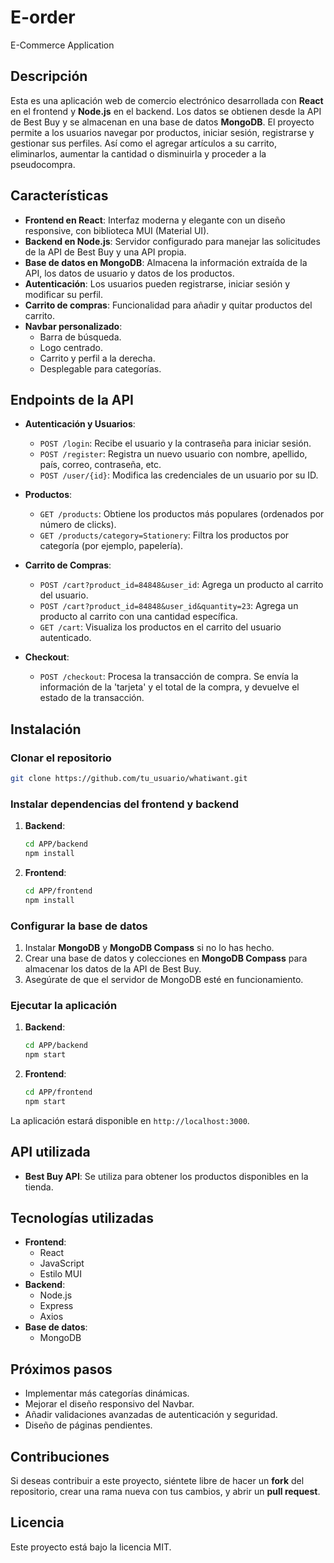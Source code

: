 
# E-order
E-Commerce Application

## Descripción
Esta es una aplicación web de comercio electrónico desarrollada con **React** en el frontend y **Node.js** en el backend. Los datos se obtienen desde la API de Best Buy y se almacenan en una base de datos **MongoDB**. El proyecto permite a los usuarios navegar por productos, iniciar sesión, registrarse y gestionar sus perfiles. Así como el agregar artículos a su carrito, eliminarlos, aumentar la cantidad o disminuirla y proceder a la pseudocompra.

## Características
- **Frontend en React**: Interfaz moderna y elegante con un diseño responsive, con biblioteca MUI (Material UI).
- **Backend en Node.js**: Servidor configurado para manejar las solicitudes de la API de Best Buy y una API propia.
- **Base de datos en MongoDB**: Almacena la información extraída de la API, los datos de usuario y datos de los productos.
- **Autenticación**: Los usuarios pueden registrarse, iniciar sesión y modificar su perfil.
- **Carrito de compras**: Funcionalidad para añadir y quitar productos del carrito.
- **Navbar personalizado**:
  - Barra de búsqueda.
  - Logo centrado.
  - Carrito y perfil a la derecha.
  - Desplegable para categorías.

## Endpoints de la API

- **Autenticación y Usuarios**:
  - `POST /login`: Recibe el usuario y la contraseña para iniciar sesión.
  - `POST /register`: Registra un nuevo usuario con nombre, apellido, país, correo, contraseña, etc.
  - `POST /user/{id}`: Modifica las credenciales de un usuario por su ID.

- **Productos**:
  - `GET /products`: Obtiene los productos más populares (ordenados por número de clicks).
  - `GET /products/category=Stationery`: Filtra los productos por categoría (por ejemplo, papelería).

- **Carrito de Compras**:
  - `POST /cart?product_id=84848&user_id`: Agrega un producto al carrito del usuario.
  - `POST /cart?product_id=84848&user_id&quantity=23`: Agrega un producto al carrito con una cantidad específica.
  - `GET /cart`: Visualiza los productos en el carrito del usuario autenticado.

- **Checkout**:
  - `POST /checkout`: Procesa la transacción de compra. Se envía la información de la 'tarjeta' y el total de la compra, y devuelve el estado de la transacción.

## Instalación

### Clonar el repositorio
```bash
git clone https://github.com/tu_usuario/whatiwant.git
```

### Instalar dependencias del frontend y backend
1. **Backend**:
    ```bash
    cd APP/backend
    npm install
    ```
2. **Frontend**:
    ```bash
    cd APP/frontend
    npm install
    ```

### Configurar la base de datos
1. Instalar **MongoDB** y **MongoDB Compass** si no lo has hecho.
2. Crear una base de datos y colecciones en **MongoDB Compass** para almacenar los datos de la API de Best Buy.
3. Asegúrate de que el servidor de MongoDB esté en funcionamiento.

### Ejecutar la aplicación

1. **Backend**:
    ```bash
    cd APP/backend
    npm start
    ```
2. **Frontend**:
    ```bash
    cd APP/frontend
    npm start
    ```

La aplicación estará disponible en `http://localhost:3000`.

## API utilizada
- **Best Buy API**: Se utiliza para obtener los productos disponibles en la tienda.

## Tecnologías utilizadas
- **Frontend**:
  - React
  - JavaScript
  - Estilo MUI
- **Backend**:
  - Node.js
  - Express
  - Axios
- **Base de datos**:
  - MongoDB

## Próximos pasos
- Implementar más categorías dinámicas.
- Mejorar el diseño responsivo del Navbar.
- Añadir validaciones avanzadas de autenticación y seguridad.
- Diseño de páginas pendientes.

## Contribuciones
Si deseas contribuir a este proyecto, siéntete libre de hacer un **fork** del repositorio, crear una rama nueva con tus cambios, y abrir un **pull request**.

## Licencia
Este proyecto está bajo la licencia MIT.
